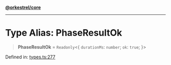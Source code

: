 [**@orkestrel/core**](../index.md)

***

# Type Alias: PhaseResultOk

> **PhaseResultOk** = `Readonly`\<\{ `durationMs`: `number`; `ok`: `true`; \}\>

Defined in: [types.ts:277](https://github.com/orkestrel/core/blob/cbe5b2d7b027ca6f0f1301ef32750afb69b4764b/src/types.ts#L277)
